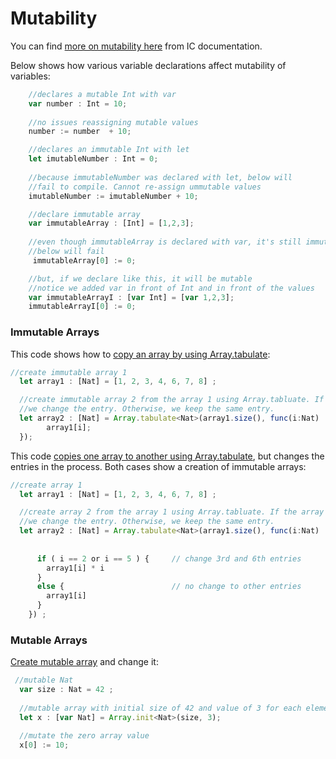 
# Mutability

You can find [more on mutability here](https://internetcomputer.org/docs/current/developer-docs/build/languages/motoko/mutable-state) from IC documentation. 


Below shows how various variable declarations affect mutability of variables:
```javascript
    //declares a mutable Int with var
    var number : Int = 10;  
    
    //no issues reassigning mutable values
    number := number  + 10;

    //declares an immutable Int with let
    let imutableNumber : Int = 0;
 
    //because immutableNumber was declared with let, below will 
    //fail to compile. Cannot re-assign ummutable values
    imutableNumber := imutableNumber + 10;

    //declare immutable array
    var immutableArray : [Int] = [1,2,3];
    
    //even though immutableArray is declared with var, it's still immutable because the type and values are immutable
    //below will fail
     immutableArray[0] := 0;

    //but, if we declare like this, it will be mutable
    //notice we added var in front of Int and in front of the values
    var immutableArrayI : [var Int] = [var 1,2,3];
    immutableArrayI[0] := 0;

```

### Immutable Arrays
This code shows how to [copy an array by using Array.tabulate](examples/arrays/array.mo):
```javascript
//create immutable array 1
  let array1 : [Nat] = [1, 2, 3, 4, 6, 7, 8] ;

  //create immutable array 2 from the array 1 using Array.tabluate. If the array position is 2 or 5,
  //we change the entry. Otherwise, we keep the same entry.
  let array2 : [Nat] = Array.tabulate<Nat>(array1.size(), func(i:Nat) : Nat {
        array1[i];
  });

```

This code [copies one array to another using Array.tabulate](examples/arrays/array.mo), but changes the entries in the process. Both cases show a creation of immutable arrays:
```javascript
//create array 1
  let array1 : [Nat] = [1, 2, 3, 4, 6, 7, 8] ;

  //create array 2 from the array 1 using Array.tabluate. If the array position is 2 or 5,
  //we change the entry. Otherwise, we keep the same entry.
  let array2 : [Nat] = Array.tabulate<Nat>(array1.size(), func(i:Nat) : Nat {
      
      
      if ( i == 2 or i == 5 ) {     // change 3rd and 6th entries
        array1[i] * i     
      } 
      else {                        // no change to other entries
        array1[i] 
      } 
    }) ;
```

### Mutable Arrays
[Create mutable array](examples/arrays/mutableArray1.mo) and change it:
```javascript
 //mutable Nat
  var size : Nat = 42 ;
  
  //mutable array with initial size of 42 and value of 3 for each element
  let x : [var Nat] = Array.init<Nat>(size, 3);

  //mutate the zero array value
  x[0] := 10;


```